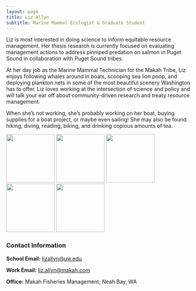 ```yaml
---
layout: page
title: Liz Allyn
subtitle: Marine Mammal Ecologist & Graduate Student
---
```



Liz is most interested in doing science to inform equitable resource management. Her thesis research is currently focused on evaluating management actions to address pinniped predation on salmon in Puget Sound in collaboration with Puget Sound tribes.   

At her day job as the Marine Mammal Technician for the Makah Tribe, Liz enjoys following whales around in boats, scooping sea lion poop, and deploying plankton nets in some of the most beautiful scenery Washington has to offer. Liz loves working at the intersection of science and policy and will talk your ear off about community-driven research and treaty resource management.   

When she’s not working, she’s probably working on her boat, buying supplies for a boat project, or maybe even sailing! She may also be found hiking, diving, reading, biking, and drinking copious amounts of tea.


    
<p float = "center">
  <img src="/assets/img/binoculars.png" width = "130">
  <img src="/assets/img/georgetown.png" width = "130">
  <img src="/assets/img/spearfish.png" width = "130">
  <img src="/assets/img/sailing.png" width = "130">
  <img src="/assets/img/ban_sea_lions.png" width = "130">
</p>


### Contact Information
**School Email:** lizallyn@uw.edu

**Work Email:** liz.allyn@makah.com

**Office:** Makah Fisheries Management, Neah Bay, WA

